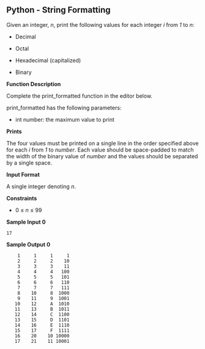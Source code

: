 ## Python - String Formatting

Given an integer, *n*, print the following values for each integer *i* from *1* to *n*:

* Decimal

* Octal

* Hexadecimal (capitalized)

* Binary

**Function Description**

Complete the print_formatted function in the editor below.

print_formatted has the following parameters:

* int number: the maximum value to print

**Prints**

The four values must be printed on a single line in the order specified above for each *i* from *1* to *number*. Each value should be space-padded to match the width of the binary value of *number* and the values should be separated by a single space.

**Input Format**

A single integer denoting *n*.

**Constraints**

* 0 ≤ *n* ≤ 99

**Sample Input 0**

```
17
```

**Sample Output 0**

```
    1     1     1     1
    2     2     2    10
    3     3     3    11
    4     4     4   100
    5     5     5   101
    6     6     6   110
    7     7     7   111
    8    10     8  1000
    9    11     9  1001
   10    12     A  1010
   11    13     B  1011
   12    14     C  1100
   13    15     D  1101
   14    16     E  1110
   15    17     F  1111
   16    20    10 10000
   17    21    11 10001
```